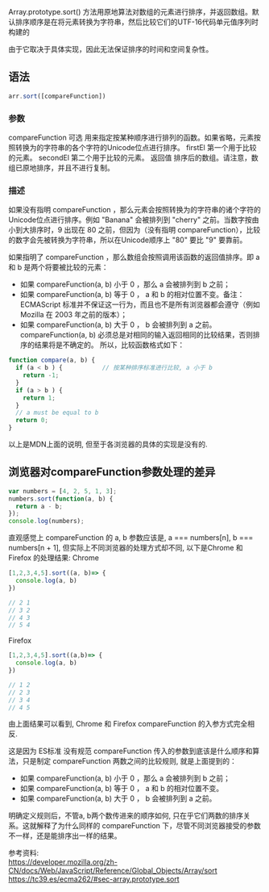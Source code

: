 <!--
 * @Author       : Axon
 * @Date         : 2021-01-05 11:05:12
 * @LastEditors  : Axon
 * @LastEditTime : 2021-01-05 19:33:48
 * @FilePath     : \cixiaotong2c:\Users\lizhencheng\Desktop\Array.prototype.sort().md
-->
Array.prototype.sort() 方法用原地算法对数组的元素进行排序，并返回数组。默认排序顺序是在将元素转换为字符串，然后比较它们的UTF-16代码单元值序列时构建的

由于它取决于具体实现，因此无法保证排序的时间和空间复杂性。


## 语法
``` javascript
arr.sort([compareFunction])
```
### 参数
compareFunction 可选
用来指定按某种顺序进行排列的函数。如果省略，元素按照转换为的字符串的各个字符的Unicode位点进行排序。
firstEl
第一个用于比较的元素。
secondEl
第二个用于比较的元素。
返回值
排序后的数组。请注意，数组已原地排序，并且不进行复制。

### 描述
如果没有指明 compareFunction ，那么元素会按照转换为的字符串的诸个字符的Unicode位点进行排序。例如 "Banana" 会被排列到 "cherry" 之前。当数字按由小到大排序时，9 出现在 80 之前，但因为（没有指明 compareFunction），比较的数字会先被转换为字符串，所以在Unicode顺序上 "80" 要比 "9" 要靠前。

如果指明了 compareFunction ，那么数组会按照调用该函数的返回值排序。即 a 和 b 是两个将要被比较的元素：

* 如果 compareFunction(a, b) 小于 0 ，那么 a 会被排列到 b 之前；
* 如果 compareFunction(a, b) 等于 0 ， a 和 b 的相对位置不变。备注： ECMAScript 标准并不保证这一行为，而且也不是所有浏览器都会遵守（例如 Mozilla 在 2003 年之前的版本）；
* 如果 compareFunction(a, b) 大于 0 ， b 会被排列到 a 之前。
compareFunction(a, b) 必须总是对相同的输入返回相同的比较结果，否则排序的结果将是不确定的。
所以，比较函数格式如下：
```javascript
function compare(a, b) {
  if (a < b ) {           // 按某种排序标准进行比较, a 小于 b
    return -1;
  }
  if (a > b ) {
    return 1;
  }
  // a must be equal to b
  return 0;
}
```
以上是MDN上面的说明, 但至于各浏览器的具体的实现是没有的.

<!-- ## 问题的起因 -->
## 浏览器对compareFunction参数处理的差异  
```javascript  
var numbers = [4, 2, 5, 1, 3];
numbers.sort(function(a, b) {
  return a - b;
});
console.log(numbers);
```
直观感觉上 compareFunction 的 a, b 参数应该是, a === numbers[n], b === numbers[n + 1], 但实际上不同浏览器的处理方式却不同, 以下是Chrome 和 Firefox 的处理结果:
Chrome 
```javascript
[1,2,3,4,5].sort((a, b)=> {
  console.log(a, b)
})

// 2 1  
// 3 2  
// 4 3  
// 5 4  
```
Firefox
```javascript
[1,2,3,4,5].sort((a,b)=> {
  console.log(a, b)
})

// 1 2  
// 2 3  
// 3 4  
// 4 5  
```
由上面结果可以看到, Chrome 和 Firefox compareFunction 的入参方式完全相反.

这是因为 ES标准 没有规范 compareFunction 传入的参数到底该是什么顺序和算法，只是制定 compareFunction 两数之间的比较规则, 就是上面提到的：
* 如果 compareFunction(a, b) 小于 0 ，那么 a 会被排列到 b 之前；
* 如果 compareFunction(a, b) 等于 0 ， a 和 b 的相对位置不变。
* 如果 compareFunction(a, b) 大于 0 ， b 会被排列到 a 之前。

明确定义规则后，不管a, b两个数传进来的顺序如何, 只在乎它们两数的排序关系。这就解释了为什么同样的 compareFunction 下，尽管不同浏览器接受的参数不一样，还是能排序出一样的结果。

参考资料:  
https://developer.mozilla.org/zh-CN/docs/Web/JavaScript/Reference/Global_Objects/Array/sort  
https://tc39.es/ecma262/#sec-array.prototype.sort